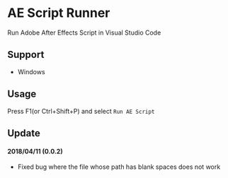 # AE Script Runner

Run Adobe After Effects Script in Visual Studio Code

## Support

- Windows

## Usage

Press F1(or Ctrl+Shift+P) and select `Run AE Script`

## Update
#### 2018/04/11 (0.0.2)
* Fixed bug where the file whose path has blank spaces does not work